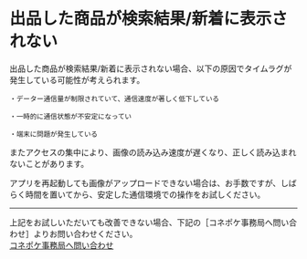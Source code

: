 # 出品した商品が検索結果/新着に表示されない

出品した商品が検索結果/新着に表示されない場合、以下の原因でタイムラグが発生している可能性が考えられます。

    ・データー通信量が制限されていて、通信速度が著しく低下している

    ・一時的に通信状態が不安定になってい  

    ・端末に問題が発生している

またアクセスの集中により、画像の読み込み速度が遅くなり、正しく読み込まれないことがあります。

アプリを再起動しても画像がアップロードできない場合は、お手数ですが、しばらく時間を置いてから、安定した通信環境での操作をお試しください。

---

上記をお試しいただいても改善できない場合、下記の［コネポケ事務局へ問い合わせ］よりお問い合わせください。  
[コネポケ事務局へ問い合わせ](mailto:support@conepoke.com)
